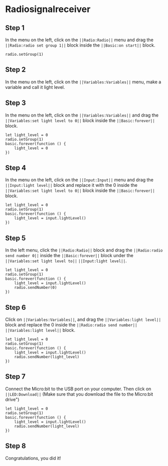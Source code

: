 # Radiosignalreceiver
## Step 1

In the menu on the left, click on the ``||Radio:Radio||`` menu and drag the ``||Radio:radio set group 1||`` block inside the ``||Basic:on start||`` block.
 ```blocks
 radio.setGroup(1)
```

## Step 2
In the menu on the left, click on the ``||Variables:Variables||`` menu, make a variable and call it light level.  

## Step 3
In the menu on the left, click on the ``||Variables:Variables||`` and drag the ``||Variables:set light level to 0||`` block inside the ``||Basic:forever||`` block. 
```blocks
let light_level = 0
radio.setGroup(1)
basic.forever(function () {
    light_level = 0
})
```

## Step 4
In the menu on the left, click on the ``||Input:Input||`` menu and drag the ``||Input:light level||`` block and replace it with the 0 inside the ``||Variables:set light level to 0||`` block inside the ``||Basic:forever||`` block. 
```blocks
let light_level = 0
radio.setGroup(1)
basic.forever(function () {
    light_level = input.lightLevel()
})
```

## Step 5
In the left menu, click the ``||Radio:Radio||`` block and drag the ``||Radio:radio send number 0||``  inside the ``||Basic:forever||`` block under the ``||Variables:set light level to||`` ``||Input:light level||``. 
```blocks
let light_level = 0
radio.setGroup(1)
basic.forever(function () {
    light_level = input.lightLevel()
    radio.sendNumber(0)
})
```
 
## Step 6
Click on ``||Variables:Variables||``, and drag the ``||Variables:light level||`` block and replace the 0 inside the ``||Radio:radio send number||`` ``||Variables:light level||`` block.   
```blocks
let light_level = 0
radio.setGroup(1)
basic.forever(function () {
    light_level = input.lightLevel()
    radio.sendNumber(light_level)
})
```

## Step 7
Connect the Micro:bit to the USB port on your computer. Then click on ``||LED:Download||`` (Make sure that you download the file to the Micro:bit drive")
```blocks
let light_level = 0
radio.setGroup(1)
basic.forever(function () {
    light_level = input.lightLevel()
    radio.sendNumber(light_level)
})
```
## Step 8
Congratulations, you did it!